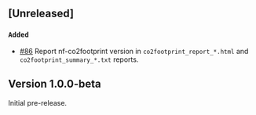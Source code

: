 ## [Unreleased]

### `Added`

- [#86](https://github.com/nextflow-io/nf-co2footprint/pull/86) Report nf-co2footprint version in `co2footprint_report_*.html` and `co2footprint_summary_*.txt` reports.

## Version 1.0.0-beta

Initial pre-release.